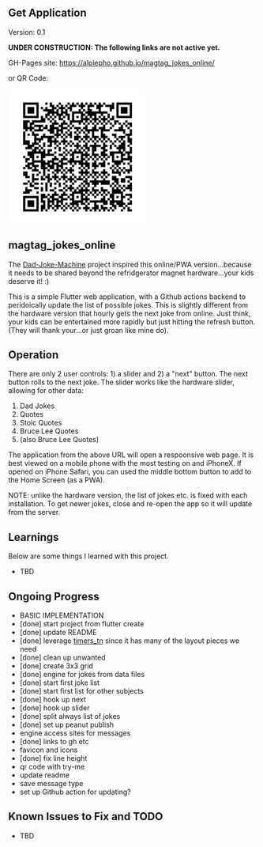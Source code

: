 ## Get Application
Version: 0.1


<b>UNDER CONSTRUCTION: The following links are not active yet.</b><br>


GH-Pages site: https://alpiepho.github.io/magtag_jokes_online/

or QR Code:

![QR Code](./qr-code.png)



## magtag_jokes_online

The [Dad-Joke-Machine](https://github.com/alpiepho/magtag-jokes) project inspired this online/PWA version...because it needs to be shared beyond the refridgerator magnet hardware...your kids deserve it! :)

This is a simple Flutter web application, with a Github actions backend to peridoically update the list of possible jokes.  This is slightly different from the hardware version that hourly gets the next joke from online.  Just think, your kids can be entertained more rapidly but just hitting the refresh button. (They will thank your...or just groan like mine do).

## Operation
There are only 2 user controls: 1) a slider and 2) a "next" button.  The next button rolls to the next joke.  The slider works like the hardware slider, allowing for other data:
1. Dad Jokes
2. Quotes
3. Stoic Quotes
4. Bruce Lee Quotes
5. (also Bruce Lee Quotes)

The application from the above URL will open a respoonsive web page. It is best viewed on a mobile phone with the most testing on and iPhoneX. If opened on iPhone Safari, you can used the middle bottom button to add to the Home Screen (as a PWA).

NOTE: unlike the hardware version, the list of jokes etc. is fixed with each installation.  To get newer jokes, close and re-open the app so it will update from the server.

## Learnings

Below are some things I learned with this project.
- TBD

## Ongoing Progress

- BASIC IMPLEMENTATION
- [done] start project from flutter create
- [done] update README
- [done] leverage [timers_tn](https://github.com/alpiepho/timers_tn) since it has many of the layout pieces we need
- [done] clean up unwanted
- [done] create 3x3 grid
- [done] engine for jokes from data files
- [done] start first joke list
- [done] start first list for other subjects
- [done] hook up next
- [done] hook up slider
- [done] split always list of jokes
- [done] set up peanut publish
- engine access sites for messages
- [done] links to gh etc
- favicon and icons
- [done] fix line height
- qr code with try-me
- update readme
- save message type 
- set up Github action for updating?


## Known Issues to Fix and TODO
- TBD

